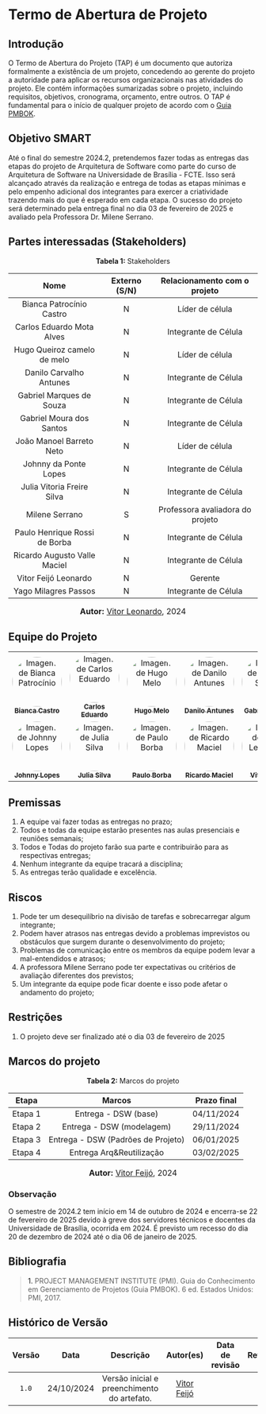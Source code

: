 # Termo de Abertura de Projeto

## Introdução

O Termo de Abertura do Projeto (TAP) é um documento que autoriza formalmente a existência de um projeto, concedendo ao gerente do projeto a autoridade para aplicar os recursos organizacionais nas atividades do projeto. Ele contém informações sumarizadas sobre o projeto, incluindo requisitos, objetivos, cronograma, orçamento, entre outros. O TAP é fundamental para o início de qualquer projeto de acordo com o [Guia PMBOK](#anchor_1).

## Objetivo SMART

Até o final do semestre 2024.2, pretendemos fazer todas as entregas das etapas do projeto de Arquitetura de Software como parte do curso de Arquitetura de Software na Universidade de Brasília - FCTE. Isso será alcançado através da realização e entrega de todas as etapas mínimas e pelo empenho adicional dos integrantes para exercer a criatividade trazendo mais do que é esperado em cada etapa. O sucesso do projeto será determinado pela entrega final no dia 03 de fevereiro de 2025 e avaliado pela Professora Dr. Milene Serrano.

## Partes interessadas (Stakeholders)

<p align="center" > <strong> Tabela 1:</Strong> Stakeholders</font> <gitbr></p>

<center>

| Nome | Externo (S/N) | Relacionamento com o projeto |
| :-: | :-: | :-: |
| Bianca Patrocínio Castro | N  | Líder de célula |
| Carlos Eduardo Mota Alves | N  | Integrante de Célula |
| Hugo Queiroz camelo de melo | N  | Líder de célula |
| Danilo Carvalho Antunes | N  | Integrante de Célula |
| Gabriel Marques de Souza | N  | Integrante de Célula |
| Gabriel Moura dos Santos | N  | Integrante de Célula |
| João Manoel Barreto Neto | N  | Líder de célula |
| Johnny da Ponte Lopes | N  | Integrante de Célula |
| Julia Vitoria Freire Silva | N  | Integrante de Célula|
| Milene Serrano | S  | Professora avaliadora do projeto |
| Paulo Henrique Rossi de Borba | N  | Integrante de Célula |
| Ricardo Augusto Valle Maciel | N  | Integrante de Célula |
| Vitor Feijó Leonardo | N  | Gerente |
| Yago Milagres Passos | N  | Integrante de Célula |

</center>

<font size="3"><p style="text-align: center"><b>Autor:</b>  [Vitor Leonardo](https://github.com/vitorfleonardo), 2024</p></font>

## Equipe do Projeto

<center>

<table style="width: 100%;">
  <tr>
    <td align="center"><a href="https://github.com/BiancaPatrocinio7"><img style="border-radius: 50%;" src="https://github.com/BiancaPatrocinio7.png" width="100px;" alt="Imagem de Bianca Patrocínio"/><br /><sub><b>Bianca Castro</b></sub></a></td>
    <td align="center"><a href="https://github.com/CADU110"><img style="border-radius: 50%;" src="https://github.com/CADU110.png" width="100px;" alt="Imagem de Carlos Eduardo"/><br /><sub><b>Carlos Eduardo</b></sub></a></td>
    <td align="center"><a href="https://github.com/melohugo"><img style="border-radius: 50%;" src="https://github.com/melohugo.png" width="100px;" alt="Imagem de Hugo Melo"/><br /><sub><b>Hugo Melo</b></sub></a></td>
    <td align="center"><a href="https://github.com/Danilo-Carvalho-Antunes"><img style="border-radius: 50%;" src="https://github.com/Danilo-Carvalho-Antunes.png" width="100px;" alt="Imagem de Danilo Antunes"/><br /><sub><b>Danilo Antunes</b></sub></a></td>
    <td align="center"><a href="https://github.com/GabrielMS00"><img style="border-radius: 50%;" src="https://github.com/GabrielMS00.png" width="100px;" alt="Imagem de Gabriel Souza"/><br /><sub><b>Gabriel Souza</b></sub></a></td>
    <td align="center"><a href="https://github.com/thegm445"><img style="border-radius: 50%;" src="https://github.com/thegm445.png" width="100px;" alt="Imagem de Gabriel Santos"/><br /><sub><b>Gabriel Santos</b></sub></a></td>
    <td align="center"><a href="https://github.com/JoaoBarreto03"><img style="border-radius: 50%;" src="https://github.com/JoaoBarreto03.png" width="100px;" alt="Imagem de João Barreto"/><br /><sub><b>João Barreto</b></sub></a></td>
  </tr>  
    <td align="center"><a href="https://github.com/Johnnylopess"><img style="border-radius: 50%;" src="https://github.com/Johnnylopess.png" width="100px;" alt="Imagem de Johnny Lopes"/><br /><sub><b>Johnny Lopes</b></sub></a></td>
    <td align="center"><a href="https://github.com/juhvitoria4"><img style="border-radius: 50%;" src="https://github.com/juhvitoria4.png" width="100px;" alt="Imagem de Julia Silva"/><br /><sub><b>Julia Silva</b></sub></a></td>
    <td align="center"><a href="https://github.com/paulohborba"><img style="border-radius: 50%;" src="https://github.com/paulohborba.png" width="100px;" alt="Imagem de Paulo Borba"/><br /><sub><b>Paulo Borba</b></sub></a></td>
    <td align="center"><a href="https://github.com/avmricardo"><img style="border-radius: 50%;" src="https://github.com/avmricardo.png" width="100px;" alt="Imagem de Ricardo Maciel"/><br /><sub><b>Ricardo Maciel</b></sub></a></td>
    <td align="center"><a href="https://github.com/vitorfleonardo"><img style="border-radius: 50%;" src="https://github.com/vitorfleonardo.png" width="100px;" alt="Imagem de Vitor Leonardo"/><br /><sub><b>Vitor Feijó</b></sub></a></td>
    <td align="center"><a href="https://github.com/yagompassos"><img style="border-radius: 50%;" src="https://github.com/yagompassos.png" width="100px;" alt="Imagem de Yago Passos"/><br /><sub><b>Yago Passos</b></sub></a></td>
  </tr>
</table>

</center>

## Premissas

01) A equipe vai fazer todas as entregas no prazo; <br>
02) Todos e todas da equipe estarão presentes nas aulas presenciais e reuniões semanais;<br>
03) Todos e Todas do projeto farão sua parte e contribuirão para as respectivas entregas;<br>
04) Nenhum integrante da equipe tracará a disciplina;<br>
05) As entregas terão qualidade e excelência.<br>

## Riscos

01) Pode ter um desequilíbrio na divisão de tarefas e sobrecarregar algum integrante;<br>
02) Podem haver atrasos nas entregas devido a problemas imprevistos ou obstáculos que surgem durante o desenvolvimento do projeto;<br>
03) Problemas de comunicação entre os membros da equipe podem levar a mal-entendidos e atrasos;<br>
04) A professora Milene Serrano pode ter expectativas ou critérios de avaliação diferentes dos previstos;<br>
05) Um integrante da equipe pode ficar doente e isso pode afetar o andamento do projeto;<br>

## Restrições

01) O projeto deve ser finalizado até o dia 03 de fevereiro de 2025<br>

## Marcos do projeto

<p align="center" > <strong> Tabela 2:</Strong> Marcos do projeto</font> <gitbr></p>

<center>

| Etapa | Marcos | Prazo final |
| :-: | :-: | :-: |
| Etapa 1 |  Entrega - DSW (base) | 04/11/2024 |
| Etapa 2 |  Entrega - DSW (modelagem) | 29/11/2024 |
| Etapa 3 |  Entrega - DSW (Padrões de Projeto) | 06/01/2025 |
| Etapa 4 |  Entrega Arq&Reutilização | 03/02/2025 |

</center>

<font size="3"><p style="text-align: center"><b>Autor:</b> [Vitor Feijó](https://github.com/vitorfleonardo), 2024</p></font>

### Observação

O semestre de 2024.2 tem início em 14 de outubro de 2024 e encerra-se 22 de fevereiro de 2025 devido à greve dos servidores técnicos e docentes da Universidade de Brasília, ocorrida em 2024. É previsto um recesso do dia 20 de dezembro de 2024 até o dia 06 de janeiro de 2025.

## Bibliografia

> <a id="anchor_1">1.</a> PROJECT MANAGEMENT INSTITUTE (PMI). Guia do Conhecimento em Gerenciamento de Projetos (Guia PMBOK). 6 ed. Estados Unidos: PMI, 2017.


## Histórico de Versão

| Versão | Data | Descrição | Autor(es) | Data de revisão | Revisor(es) |
| :-: | :-: | :-: | :-: | :-: | :-: |
| `1.0` | 24/10/2024  | Versão inicial e preenchimento do artefato. | [Vitor Feijó](https://github.com/vitorfleonardo) |  |  |
